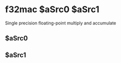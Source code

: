 # f32mac $aSrc0 $aSrc1

Single precision floating-point multiply and accumulate


## $aSrc0

## $aSrc1

